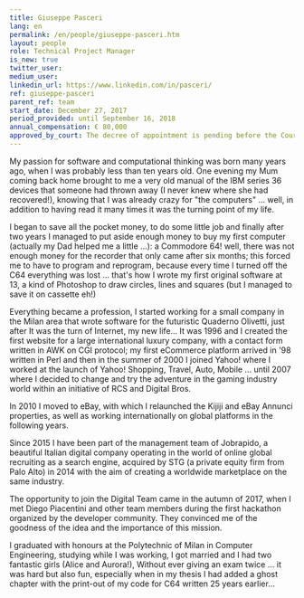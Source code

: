 ```yaml
---
title: Giuseppe Pasceri
lang: en
permalink: /en/people/giuseppe-pasceri.htm
layout: people
role: Technical Project Manager
is_new: true
twitter_user: 
medium_user: 
linkedin_url: https://www.linkedin.com/in/pasceri/ 
ref: giuseppe-pasceri
parent_ref: team
start_date: December 27, 2017
period_provided: until September 16, 2018
annual_compensation: € 80,000
approved_by_court: The decree of appointment is pending before the Court of Auditors.
---
```

My passion for software and computational thinking was born many years ago, when I was probably less than ten years old. One evening my Mum coming back home brought to me a very old manual of the IBM series 36 devices that someone had thrown away (I never knew where she had recovered!), knowing that I was already crazy for "the computers" ... well, in addition to having read it many times it was the turning point of my life.

I began to save all the pocket money, to do some little job and finally after two years I managed to put aside enough money to buy my first computer (actually my Dad helped me a little ...): a Commodore 64! well, there was not enough money for the recorder that only came after six months; this forced me to have to program and reprogram, because every time I turned off the C64 everything was lost ... that's how I wrote my first original software at 13, a kind of Photoshop to draw circles, lines and squares (but I managed to save it on cassette eh!)

Everything became a profession, I started working for a small company in the Milan area that wrote software for the futuristic Quaderno Olivetti, just after It was the turn of Internet, my new life... It was 1996 and I created the first website for a large international luxury company, with a contact form written in AWK on CGI protocol; my first eCommerce platform arrived in '98 written in Perl and then in the summer of 2000 I joined Yahoo! where I worked at the launch of Yahoo! Shopping, Travel, Auto, Mobile ... until 2007 where I decided to change and try the adventure in the gaming industry world within an initiative of RCS and Digital Bros.

In 2010 I moved to eBay, with which I relaunched the Kijiji and eBay Annunci properties, as well as working internationally on global platforms in the following years.

Since 2015 I have been part of the management team of Jobrapido, a beautiful Italian digital company operating in the world of online global recruiting as a search engine, acquired by STG (a private equity firm from Palo Alto) in 2014 with the aim of creating a worldwide marketplace on the same industry.

The opportunity to join the Digital Team came in the autumn of 2017, when I met Diego Piacentini and other team members during the first hackathon organized by the developer community.  They convinced me of the goodness of the idea and the importance of this mission.

I graduated with honours at the Polytechnic of Milan in Computer Engineering, studying while I was working, I got married and I had two fantastic girls (Alice and Aurora!), Without ever giving an exam twice ... it was hard but also fun, especially when in my thesis I had added a ghost chapter with the print-out of my code for C64 written 25 years earlier...
